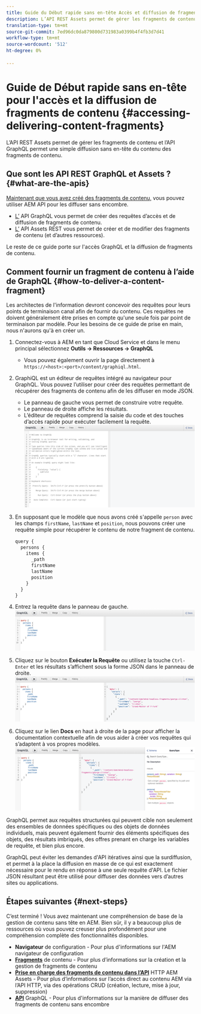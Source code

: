 ```yaml
---
title: Guide du Début rapide sans en-tête Accès et diffusion de fragments de contenu
description: L’API REST Assets permet de gérer les fragments de contenu et l’API GraphQL permet une simple diffusion sans en-tête du contenu des fragments de contenu.
translation-type: tm+mt
source-git-commit: 7ed96dc0da879800d731983a0399b4f4fb3d7d41
workflow-type: tm+mt
source-wordcount: '512'
ht-degree: 0%

---
```



# Guide de Début rapide sans en-tête pour l&#39;accès et la diffusion de fragments de contenu {#accessing-delivering-content-fragments}

L’API REST Assets permet de gérer les fragments de contenu et l’API GraphQL permet une simple diffusion sans en-tête du contenu des fragments de contenu.

## Que sont les API REST GraphQL et Assets ? {#what-are-the-apis}

[Maintenant que vous avez créé des fragments de contenu,](create-content-fragment.md) vous pouvez utiliser AEM API pour les diffuser sans encombre.

* [L’](/help/assets/content-fragments/graphql-api-content-fragments.md) API GraphQL vous permet de créer des requêtes d’accès et de diffusion de fragments de contenu.
* [L’](/help/assets/content-fragments/assets-api-content-fragments.md) API Assets REST vous permet de créer et de modifier des fragments de contenu (et d’autres ressources).

Le reste de ce guide porte sur l&#39;accès GraphQL et la diffusion de fragments de contenu.

## Comment fournir un fragment de contenu à l’aide de GraphQL {#how-to-deliver-a-content-fragment}

Les architectes de l&#39;information devront concevoir des requêtes pour leurs points de terminaison canal afin de fournir du contenu. Ces requêtes ne doivent généralement être prises en compte qu&#39;une seule fois par point de terminaison par modèle. Pour les besoins de ce guide de prise en main, nous n&#39;aurons qu&#39;à en créer un.

1. Connectez-vous à AEM en tant que Cloud Service et dans le menu principal sélectionnez **Outils -> Ressources -> GraphQL**
   * Vous pouvez également ouvrir la page directement à `https://<host>:<port>/content/graphiql.html`.

1. GraphiQL est un éditeur de requêtes intégré au navigateur pour GraphQL. Vous pouvez l’utiliser pour créer des requêtes permettant de récupérer des fragments de contenu afin de les diffuser en mode JSON.
   * Le panneau de gauche vous permet de construire votre requête.
   * Le panneau de droite affiche les résultats.
   * L’éditeur de requêtes comprend la saisie du code et des touches d’accès rapide pour exécuter facilement la requête.
      ![Éditeur GraphiQL](../assets/graphiql.png)

1. En supposant que le modèle que nous avons créé s&#39;appelle `person` avec les champs `firstName`, `lastName` et `position`, nous pouvons créer une requête simple pour récupérer le contenu de notre fragment de contenu.

   ```
   query {
     persons {
       items {
         _path
         firstName
         lastName
         position
       }
     }
   }
   ```

1. Entrez la requête dans le panneau de gauche.
   ![Requête GraphiQL](../assets/graphiql-query.png)

1. Cliquez sur le bouton **Exécuter la Requête** ou utilisez la touche `Ctrl-Enter` et les résultats s’affichent sous la forme JSON dans le panneau de droite.
   ![Résultats GraphiQL](../assets/graphiql-results.png)

1. Cliquez sur le lien **Docs** en haut à droite de la page pour afficher la documentation contextuelle afin de vous aider à créer vos requêtes qui s’adaptent à vos propres modèles.
   ![Documentation GraphiQL](../assets/graphiql-documentation.png)

GraphQL permet aux requêtes structurées qui peuvent cible non seulement des ensembles de données spécifiques ou des objets de données individuels, mais peuvent également fournir des éléments spécifiques des objets, des résultats imbriqués, des offres prenant en charge les variables de requête, et bien plus encore.

GraphQL peut éviter les demandes d&#39;API itératives ainsi que la surdiffusion, et permet à la place la diffusion en masse de ce qui est exactement nécessaire pour le rendu en réponse à une seule requête d&#39;API. Le fichier JSON résultant peut être utilisé pour diffuser des données vers d’autres sites ou applications.

## Étapes suivantes {#next-steps}

C’est terminé ! Vous avez maintenant une compréhension de base de la gestion de contenu sans tête en AEM. Bien sûr, il y a beaucoup plus de ressources où vous pouvez creuser plus profondément pour une compréhension complète des fonctionnalités disponibles.

* **Navigateur**  de configuration - Pour plus d&#39;informations sur l&#39;AEM navigateur de configuration
* **[Fragments](/help/assets/content-fragments/content-fragments.md)**  de contenu - Pour plus d’informations sur la création et la gestion de fragments de contenu
* **[Prise en charge des fragments de contenu dans l’API](/help/assets/content-fragments/assets-api-content-fragments.md)**  HTTP AEM Assets - Pour plus d’informations sur l’accès direct au contenu AEM via l’API HTTP, via des opérations CRUD (création, lecture, mise à jour, suppression)
* **[API](/help/assets/content-fragments/graphql-api-content-fragments.md)**  GraphQL - Pour plus d&#39;informations sur la manière de diffuser des fragments de contenu sans encombre
